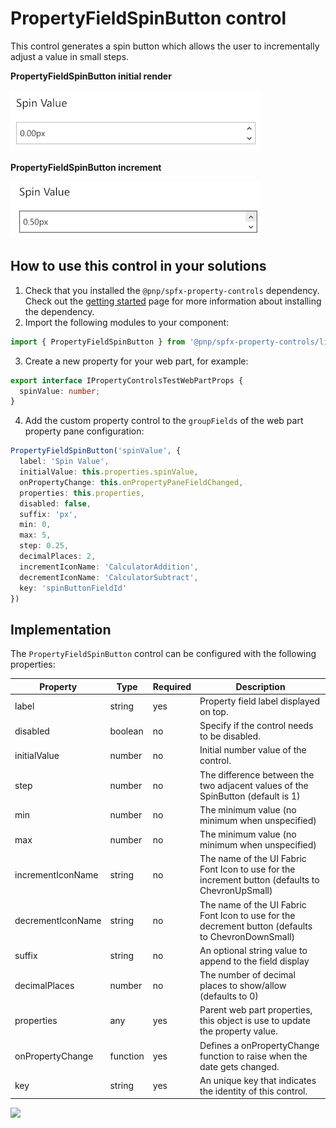 # PropertyFieldSpinButton control

This control generates a spin button which allows the user to incrementally adjust a value in small steps.

**PropertyFieldSpinButton initial render**

![Spin button initial](../assets/spinbutton-initial.png)

**PropertyFieldSpinButton increment**

![Spin button increment](../assets/spinbutton-increment.png)

## How to use this control in your solutions

1. Check that you installed the `@pnp/spfx-property-controls` dependency. Check out the [getting started](../getting-started) page for more information about installing the dependency.
2. Import the following modules to your component:

```TypeScript
import { PropertyFieldSpinButton } from '@pnp/spfx-property-controls/lib/PropertyFieldSpinButton';
```

3. Create a new property for your web part, for example:

```TypeScript
export interface IPropertyControlsTestWebPartProps {
  spinValue: number;
}
```

4. Add the custom property control to the `groupFields` of the web part property pane configuration:

```TypeScript
PropertyFieldSpinButton('spinValue', {
  label: 'Spin Value',
  initialValue: this.properties.spinValue,
  onPropertyChange: this.onPropertyPaneFieldChanged,
  properties: this.properties,
  disabled: false,
  suffix: 'px',
  min: 0,
  max: 5,
  step: 0.25,
  decimalPlaces: 2,
  incrementIconName: 'CalculatorAddition',
  decrementIconName: 'CalculatorSubtract',
  key: 'spinButtonFieldId'
})
```

## Implementation

The `PropertyFieldSpinButton` control can be configured with the following properties:

| Property | Type | Required | Description |
| ---- | ---- | ---- | ---- |
| label | string | yes | Property field label displayed on top. |
| disabled | boolean | no | Specify if the control needs to be disabled. |
| initialValue | number | no | Initial number value of the control. |
| step | number | no | The difference between the two adjacent values of the SpinButton (default is 1) |
| min | number | no | The minimum value (no minimum when unspecified) |
| max | number | no | The minimum value (no minimum when unspecified) |
| incrementIconName | string | no | The name of the UI Fabric Font Icon to use for the increment button (defaults to ChevronUpSmall) |
| decrementIconName | string | no | The name of the UI Fabric Font Icon to use for the decrement button (defaults to ChevronDownSmall) |
| suffix | string | no | An optional string value to append to the field display |
| decimalPlaces | number | no | The number of decimal places to show/allow (defaults to 0) |
| properties | any | yes | Parent web part properties, this object is use to update the property value.  |
| onPropertyChange | function | yes | Defines a onPropertyChange function to raise when the date gets changed. |
| key | string | yes | An unique key that indicates the identity of this control. |

![](https://telemetry.sharepointpnp.com/sp-dev-fx-property-controls/wiki/PropertyFieldSpinButton)